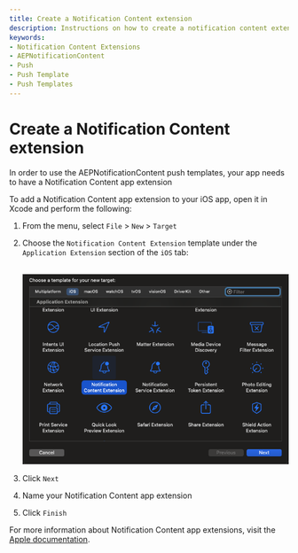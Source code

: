 ```yaml
---
title: Create a Notification Content extension
description: Instructions on how to create a notification content extension
keywords:
- Notification Content Extensions
- AEPNotificationContent
- Push
- Push Template
- Push Templates
---
```


# Create a Notification Content extension

In order to use the AEPNotificationContent push templates, your app needs to have a Notification Content app extension

To add a Notification Content app extension to your iOS app, open it in Xcode and perform the following:

1. From the menu, select `File` > `New` > `Target`

1. Choose the `Notification Content Extension` template under the `Application Extension` section of the `iOS` tab:<br /><br />

    <img src="./assets/createNotificationContentExtension.png" />

1. Click `Next`

1. Name your Notification Content app extension

1. Click `Finish`

For more information about Notification Content app extensions, visit the [Apple documentation](https://developer.apple.com/documentation/usernotificationsui/customizing-the-appearance-of-notifications).
